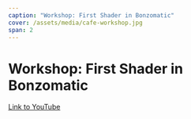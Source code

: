 ```yaml
---
caption: "Workshop: First Shader in Bonzomatic"
cover: /assets/media/cafe-workshop.jpg
span: 2
---
```


# Workshop: First Shader in Bonzomatic

[Link to YouTube](https://www.youtube.com/watch?v=8OoG-l3Wl8c&t=5s)
